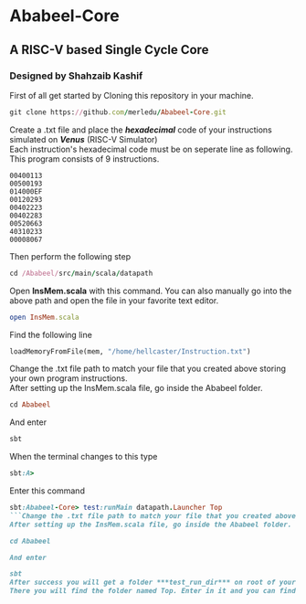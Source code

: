 # Ababeel-Core
## A RISC-V based Single Cycle Core
### Designed by Shahzaib Kashif

First of all get started by Cloning this repository in your machine.
```ruby
git clone https://github.com/merledu/Ababeel-Core.git
```

Create a .txt file and place the ***hexadecimal*** code of your instructions simulated on ***Venus*** (RISC-V Simulator)\
Each instruction's hexadecimal code must be on seperate line as following. This program consists of 9 instructions.
```
00400113
00500193
014000EF
00120293
00402223
00402283
00520663
40310233
00008067
```
Then perform the following step
```ruby
cd /Ababeel/src/main/scala/datapath
```
Open **InsMem.scala** with this command. You can also manually go into the above path and open the file in your favorite text editor.
```ruby
open InsMem.scala
```
Find the following line
``` python
loadMemoryFromFile(mem, "/home/hellcaster/Instruction.txt")
```
Change the .txt file path to match your file that you created above storing your own program instructions.\
After setting up the InsMem.scala file, go inside the Ababeel folder.
```ruby
cd Ababeel
```
And enter
```ruby
sbt
```
When the terminal changes to this type
```ruby
sbt:A>
```
Enter this command
```ruby
sbt:Ababeel-Core> test:runMain datapath.Launcher Top
```Change the .txt file path to match your file that you created above storing your own program instructions.
After setting up the InsMem.scala file, go inside the Ababeel folder.

cd Ababeel

And enter

sbt
After success you will get a folder ***test_run_dir*** on root of your folder. Go into the examples folder inside.\
There you will find the folder named Top. Enter in it and you can find the Top.vcd file which you visualise on **gtkwave**
